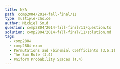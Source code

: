 ```yaml
---
title: N/A
path: comp2804/2014-fall-final/11
type: multiple-choice
author: Michiel Smid
question: comp2804/2014-fall-final/11/question.ts
solution: comp2804/2014-fall-final/11/solution.md
tags:
  - comp2804
  - comp2804-exam
  - Permutations and \binomial Coefficients (3.6.1)
  - The Sum Rule (3.4)
  - Uniform Probability Spaces (4.4)
---
```

